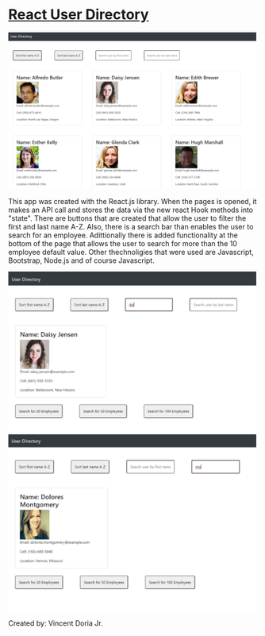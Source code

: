 #  [React User Directory]() 

<img src="user-directory/public/img/main.png" width="500px"><br>

This app was created with the React.js library.  When the pages is opened, it makes an API call and stores the data via the new react Hook methods into "state".  There are buttons that are created that allow the user to filter the first and last name A-Z.  Also, there is a search bar than enables the user to search for an employee.  Adittionally there is added functionality at the bottom of the page that allows the user to search for more than the 10 employee default value.  Other thechnoligies that were used are Javascript, Bootstrap, Node.js and of course Javascript.


<img src="user-directory/public/img/filterFirst.png" width="500px"><br>
<img src="user-directory/public/img/filterLast.png" width="500px"><br>

Created by: Vincent Doria Jr.
